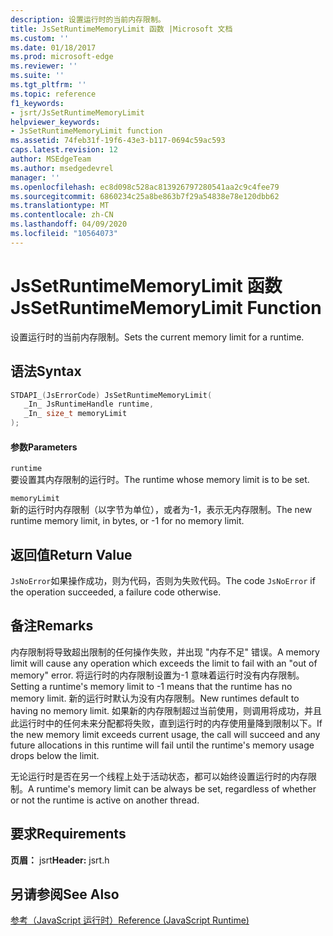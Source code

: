 ```yaml
---
description: 设置运行时的当前内存限制。
title: JsSetRuntimeMemoryLimit 函数 |Microsoft 文档
ms.custom: ''
ms.date: 01/18/2017
ms.prod: microsoft-edge
ms.reviewer: ''
ms.suite: ''
ms.tgt_pltfrm: ''
ms.topic: reference
f1_keywords:
- jsrt/JsSetRuntimeMemoryLimit
helpviewer_keywords:
- JsSetRuntimeMemoryLimit function
ms.assetid: 74feb31f-19f6-43e3-b117-0694c59ac593
caps.latest.revision: 12
author: MSEdgeTeam
ms.author: msedgedevrel
manager: ''
ms.openlocfilehash: ec8d098c528ac813926797280541aa2c9c4fee79
ms.sourcegitcommit: 6860234c25a8be863b7f29a54838e78e120dbb62
ms.translationtype: MT
ms.contentlocale: zh-CN
ms.lasthandoff: 04/09/2020
ms.locfileid: "10564073"
---
```

# <span data-ttu-id="b1cfe-103">JsSetRuntimeMemoryLimit 函数</span><span class="sxs-lookup"><span data-stu-id="b1cfe-103">JsSetRuntimeMemoryLimit Function</span></span>
<span data-ttu-id="b1cfe-104">设置运行时的当前内存限制。</span><span class="sxs-lookup"><span data-stu-id="b1cfe-104">Sets the current memory limit for a runtime.</span></span>  
  
## <span data-ttu-id="b1cfe-105">语法</span><span class="sxs-lookup"><span data-stu-id="b1cfe-105">Syntax</span></span>  
  
```cpp  
STDAPI_(JsErrorCode) JsSetRuntimeMemoryLimit(  
   _In_ JsRuntimeHandle runtime,  
   _In_ size_t memoryLimit  
);  
```  
  
#### <span data-ttu-id="b1cfe-106">参数</span><span class="sxs-lookup"><span data-stu-id="b1cfe-106">Parameters</span></span>  
 `runtime`  
 <span data-ttu-id="b1cfe-107">要设置其内存限制的运行时。</span><span class="sxs-lookup"><span data-stu-id="b1cfe-107">The runtime whose memory limit is to be set.</span></span>  
  
 `memoryLimit`  
 <span data-ttu-id="b1cfe-108">新的运行时内存限制（以字节为单位），或者为-1，表示无内存限制。</span><span class="sxs-lookup"><span data-stu-id="b1cfe-108">The new runtime memory limit, in bytes, or -1 for no memory limit.</span></span>  
  
## <span data-ttu-id="b1cfe-109">返回值</span><span class="sxs-lookup"><span data-stu-id="b1cfe-109">Return Value</span></span>  
 <span data-ttu-id="b1cfe-110">`JsNoError`如果操作成功，则为代码，否则为失败代码。</span><span class="sxs-lookup"><span data-stu-id="b1cfe-110">The code `JsNoError` if the operation succeeded, a failure code otherwise.</span></span>  
  
## <span data-ttu-id="b1cfe-111">备注</span><span class="sxs-lookup"><span data-stu-id="b1cfe-111">Remarks</span></span>  
 <span data-ttu-id="b1cfe-112">内存限制将导致超出限制的任何操作失败，并出现 "内存不足" 错误。</span><span class="sxs-lookup"><span data-stu-id="b1cfe-112">A memory limit will cause any operation which exceeds the limit to fail with an "out of memory" error.</span></span> <span data-ttu-id="b1cfe-113">将运行时的内存限制设置为-1 意味着运行时没有内存限制。</span><span class="sxs-lookup"><span data-stu-id="b1cfe-113">Setting a runtime's memory limit to -1 means that the runtime has no memory limit.</span></span> <span data-ttu-id="b1cfe-114">新的运行时默认为没有内存限制。</span><span class="sxs-lookup"><span data-stu-id="b1cfe-114">New runtimes default to having no memory limit.</span></span> <span data-ttu-id="b1cfe-115">如果新的内存限制超过当前使用，则调用将成功，并且此运行时中的任何未来分配都将失败，直到运行时的内存使用量降到限制以下。</span><span class="sxs-lookup"><span data-stu-id="b1cfe-115">If the new memory limit exceeds current usage, the call will succeed and any future allocations in this runtime will fail until the runtime's memory usage drops below the limit.</span></span>  
  
 <span data-ttu-id="b1cfe-116">无论运行时是否在另一个线程上处于活动状态，都可以始终设置运行时的内存限制。</span><span class="sxs-lookup"><span data-stu-id="b1cfe-116">A runtime's memory limit can be always be set, regardless of whether or not the runtime is active on another thread.</span></span>  
  
## <span data-ttu-id="b1cfe-117">要求</span><span class="sxs-lookup"><span data-stu-id="b1cfe-117">Requirements</span></span>  
 <span data-ttu-id="b1cfe-118">**页眉：** jsrt</span><span class="sxs-lookup"><span data-stu-id="b1cfe-118">**Header:** jsrt.h</span></span>  
  
## <span data-ttu-id="b1cfe-119">另请参阅</span><span class="sxs-lookup"><span data-stu-id="b1cfe-119">See Also</span></span>  
 [<span data-ttu-id="b1cfe-120">参考（JavaScript 运行时）</span><span class="sxs-lookup"><span data-stu-id="b1cfe-120">Reference (JavaScript Runtime)</span></span>](../chakra-hosting/reference-javascript-runtime.md)